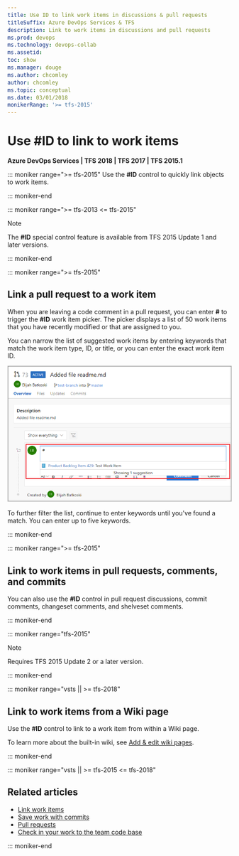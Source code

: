 ```yaml
---
title: Use ID to link work items in discussions & pull requests 
titleSuffix: Azure DevOps Services & TFS
description: Link to work items in discussions and pull requests 
ms.prod: devops
ms.technology: devops-collab
ms.assetid: 
toc: show
ms.manager: douge
ms.author: chcomley
author: chcomley
ms.topic: conceptual
ms.date: 03/01/2018
monikerRange: '>= tfs-2015'
---
```


# Use #ID to link to work items  

**Azure DevOps Services | TFS 2018 | TFS 2017 | TFS 2015.1**

::: moniker range=">= tfs-2015"
Use the **#ID** control to quickly link objects to work items.

::: moniker-end

<a id="mention-wit-id">  </a>

::: moniker range=">= tfs-2013 <= tfs-2015"
> [!NOTE]  
> The **#ID** special control feature is available from TFS 2015 Update 1 and later versions.

::: moniker-end

::: moniker range=">= tfs-2015"

## Link a pull request to a work item

When you are leaving a code comment in a pull request, you can enter **#** to trigger the **#ID** work item picker. The picker displays a list of 50 work items that you have recently modified or that are assigned to you.

You can narrow the list of suggested work items by entering keywords that match the work item type, ID, or title, or you can enter the exact work item ID.

<img src="_img/ALM_PRD_ID_PR.png" alt="Pull request comment area, type # to invoke work item control" style="border: 1px solid #CCCCCC;" />     

To further filter the list, continue to enter keywords until you've found a match. You can enter up to five keywords.

::: moniker-end

::: moniker range=">= tfs-2015"

## Link to work items in pull requests, comments, and commits

You can also use the **#ID** control in pull request discussions, commit comments, changeset comments, and shelveset comments.

::: moniker-end

::: moniker range="tfs-2015"
> [!NOTE]  
> Requires TFS 2015 Update 2 or a later version.

::: moniker-end

::: moniker range="vsts || >= tfs-2018"

## Link to work items from a Wiki page

Use the **#ID** control to link to a work item from within a Wiki page.

To learn more about the built-in wiki, see [Add & edit wiki pages](../project/wiki/add-edit-wiki.md).

::: moniker-end

::: moniker range="vsts || >= tfs-2015 <= tfs-2018"

## Related articles

- [Link work items](../boards/backlogs/add-link.md)
- [Save work with commits](../repos/git/commits.md)
- [Pull requests](../repos/git/pullrequest.md)
- [Check in your work to the team code base](../repos/tfvc/check-your-work-team-codebase.md)

::: moniker-end